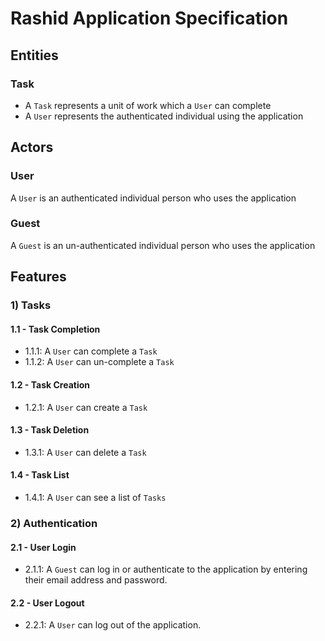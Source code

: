 # Rashid Application Specification

## Entities

### Task

- A `Task` represents a unit of work which a `User` can complete
- A `User` represents the authenticated individual using the application

## Actors

### User

A `User` is an authenticated individual person who uses the application

### Guest

A `Guest` is an un-authenticated individual person who uses the application

## Features

### 1) Tasks

#### 1.1 - Task Completion

- 1.1.1: A `User` can complete a `Task`
- 1.1.2: A `User` can un-complete a `Task`

#### 1.2 - Task Creation

- 1.2.1: A `User` can create a `Task`

#### 1.3 - Task Deletion

- 1.3.1: A `User` can delete a `Task`

#### 1.4 - Task List

- 1.4.1: A `User` can see a list of `Tasks`

### 2) Authentication

#### 2.1 - User Login

- 2.1.1: A `Guest` can log in or authenticate to the application by entering their email address and password.

#### 2.2 - User Logout

- 2.2.1: A `User` can log out of the application.


